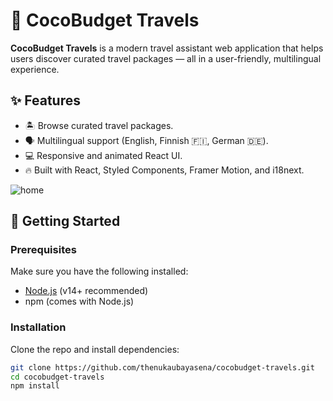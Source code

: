 # 🌴 CocoBudget Travels

**CocoBudget Travels** is a modern travel assistant web application that helps users discover curated travel packages — all in a user-friendly, multilingual experience.

## ✨ Features

- 🏝️ Browse curated travel packages.
- 🗣️ Multilingual support (English, Finnish 🇫🇮, German 🇩🇪).
- 💻 Responsive and animated React UI.
- 🔥 Built with React, Styled Components, Framer Motion, and i18next.

![home](https://github.com/user-attachments/assets/a2b6bd0f-154a-4e3c-9277-56ded8481b07)

## 🚀 Getting Started

### Prerequisites

Make sure you have the following installed:

- [Node.js](https://nodejs.org/) (v14+ recommended)
- npm (comes with Node.js)

### Installation

Clone the repo and install dependencies:

```bash
git clone https://github.com/thenukaubayasena/cocobudget-travels.git
cd cocobudget-travels
npm install

